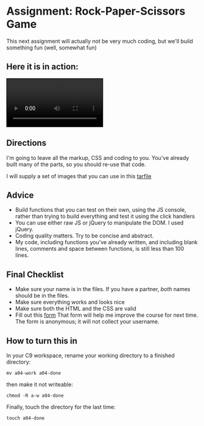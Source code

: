 # Assignment: Rock-Paper-Scissors Game

This next assignment will actually not be very much coding, but we'll
build something fun (well, somewhat fun)

## Here it is in action:

<video controls style="width:50%;border:1px solid black">
    <source src="rps.mp4" type="video/mp4">
    Your browser doesn't support the video tag
</video>

## Directions

I'm going to leave all the markup, CSS and coding to you. You've already
built many of the parts, so you should re-use that code.

I will supply a set of images that you can use in this
[tarfile](../../downloads/rps-images.tar)

## Advice

* Build functions that you can test on their own, using the JS console,
rather than trying to build everything and test it using the click
handlers
* You can use either raw JS or jQuery to manipulate the DOM. I used
jQuery.
* Coding quality matters. Try to be concise and abstract.
* My code, including functions you've already written, and including blank
lines, comments and space between functions, is still less than 100 lines.

## Final Checklist

* Make sure your name is in the files. If you have a partner, *both* names should be in the files.
* Make sure everything works and looks nice
* Make sure both the HTML and the CSS are valid
* Fill out this [form](https://docs.google.com/a/wellesley.edu/forms/d/e/1FAIpQLSeIpFl9SBREEkdWU2_xQmpkeGUl3B31zmnrMpfl7Vj9zpy0XQ/viewform)
That form will help me improve the course for next time. The form is anonymous; it will not collect your username.

## How to turn this in

In your C9 workspace, rename your working directory to a finished directory:

`mv a04-work a04-done`

then make it not writeable:

`chmod -R a-w a04-done`

Finally, touch the directory for the last time:

`touch a04-done`

